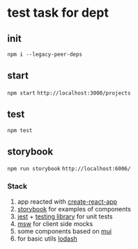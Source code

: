 # test task for dept

## init

`npm i --legacy-peer-deps`

## start

`npm start`
`http://localhost:3000/projects`

## test

`npm test`

## storybook

`npm run storybook`
`http://localhost:6006/`

### Stack

1. app reacted with [create-react-app]((https://create-react-app.dev/))
2. [storybook](https://storybook.js.org/) for examples of components
3. [jest](https://jestjs.io/ru/) + [testing library](https://testing-library.com/) for unit tests
4. [msw](https://mswjs.io/) for client side mocks
5. some components based on [mui](https://mui.com/)
6. for basic utils [lodash](https://lodash.com/)
